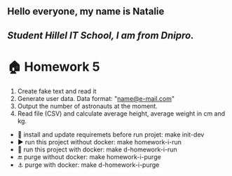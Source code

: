 **Hello everyone, my name is Natalie**
---
*Student Hillel IT School, I am from Dnipro.*
---
# :house:  Homework 5
1. Create fake text and read it
2. Generate user data. Data format: "name@e-mail.com"
3. Output the number of astronauts at the moment.
4. Read file (CSV) and calculate average height, average weight in cm and kg.

* :wrench: install and update requiremets before run projet: make init-dev
* :arrow_forward: run this project without docker: make homework-i-run
* :whale: run this project with docker: make d-homework-i-run
* :end: purge without docker: make homework-i-purge
* :anchor: purge with docker: make d-homework-i-purge